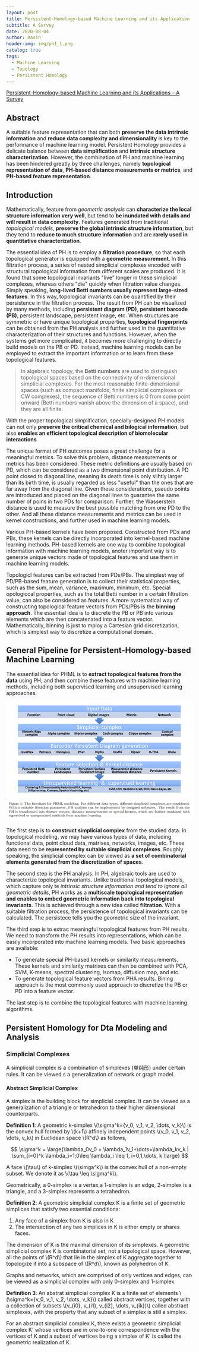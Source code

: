 ```yaml
---
layout: post
title: Persistent-Homology-based Machine Learning and its Application
subtitle: A Survey
date: 2020-08-04
author: Rasin
header-img: img/ph1_1.png
catalog: true
tags:
  - Machine Learning
  - Topology
  - Persistent Homology
---
```


[Persistent-Homology-based Machine Learning and its Applications – A Survey](https://arxiv.org/pdf/1811.00252.pdf)

## Abstract

A suitable feature representation that can both **preserve the data intrinsic information** and **reduce data complexity and dimensionality** is key to the performance of machine learning model. Persistent Homology provides a delicate balance between **data simplification** and **intrinsic structure characterization**. However, the combination of PH and machine learning has been hindered greatly by three challenges, namely **topological representation of data**, **PH-based distance measurements or metrics**, and **PH-based feature representation**.

## Introduction

Mathematically, feature from *geometric analysis* can **characterize the local structure information very well**, but tend to **be inundated with details and will result in data complexity**. Features generated from traditional *topological models*, **preserve the global intrinsic structure information**, but they tend to **reduce to much structure information** and are **rarely used in quantitative characterization**.

The essential idea of PH is to employ a **filtration procedure**, so that each topological generator is equipped with a **geometric measurement**. In this filtration process, a series of nested simplicial complexes encoded with structural topological information from different scales are produced. It is found that some topological invariants "live" longer in these simplicial complexes, whereas others "die" quickly when filtration value changes. Simply speaking, **long-lived Betti numbers usually represent large-sized features**. In this way, topological invariants can be quantified by their persistence in the filtration process. The result from PH can be visualized by many methods, including **persistent diagram (PD)**, **persistent barcode (PB)**, persistent landscape, persistent image, etc. When structures are symmetric or have unique topological properties, **topological fingerprints** can be obtained from the PH analysis and further used in the quantitative characterization of their structures and functions. However, when the systems get more complicated, it becomes more challenging to directly build models on the PB or PD. Instead, machine learning models can be employed to extract the important information or to learn from these topological features.

> In algebraic topology, the **Betti numbers** are used to distinguish topological spaces based on the connectivity of n-dimensional simplicial complexes. For the most reasonable finite-dimensional spaces (such as compact manifolds, finite simplicial complexes or CW complexes), the sequence of Betti numbers is 0 from some point onward (Betti numbers vanish above the dimension of a space), and they are all finite.

With the proper topological simplification, specially-designed PH models can not only **preserve the critical chemical and bilogical information**, but also **enables an efficient topological description of biomolecular interactions**.

The unique format of PH outcomes poses a great challenge for a meaningful metrics. To solve this problem, distance measurements or metrics has been considered. These metric definitions are usually based on PD, which can be considered as a two dimensional point distribution. A PD point closed to diagonal line, meaning its death time is only slihtly larger than its birth time, is usually regarded as less "useful" than the ones that are far away from the diagonal line. Given these considerations, pseudo points are introduced and placed on the diagonal lines to guarantee the same number of poins in two PDs for comparison. Further, the Wasserstein distance is used to measure the best possible matching from one PD to the other. And all these distance measurements and metrics can be used in kernel constructions, and further used in machine learning models.

Various PH-based kernels have been proposed. Constructed from PDs and PBs, these kernels can be directly incorporated into kernel-based machine learning methods. PH-based kernels are one way to combine topological information with machine learning models, anoter important way is to generate unique vectors made of topological features and use them in machine learning models.

Topologicl features can be extracted from PDs/PBs. The simplest way of PD/PB-based feature generation is to collect their statistical properties, such as the sum, mean, variance, maximum, minimum, etc. Special opologiccal properties, such as the total Betti number in a certain filtration value, can also be considered as features. A more systematical way of constructing topological feature vectors from PDs/PBs is the **binning approach**. The essential idea is to discrete the PB or PB into various elements which are then concatenated into a feature vector. Mathematically, binning is just to mploy a Cartesian grid discretization, which is simplest way to discretize a computational domain.

## General Pipeline for Persistent-Homology-based Machine Learning

The essential idea for PHML is to **extract topological features from the data** using PH, and then combine these features with machine learning methods, including both supervised learning and unsupervised learning approaches.

![](https://raw.githubusercontent.com/rasin-tsukuba/blog-images/master/img/20200804111023.png)

The first step is to **construct simplicial complex** from the studied data. In topological modeling, we may have various types of data, including functional data, point cloud data, matrixes, networks, images, etc. These data need to be **represented by suitable simplicial complexes**. Roughly speaking, the simplicial complex can be viewed as **a set of combinatorial elements generated from the discretization of spaces**. 

The second step is the PH analysis. In PH, algebraic tools are used to characterize topological invariants. Unlike traditional topological models, which capture only te *intrinsic structure information and tend to ignore all geometric details*, PH works as a **multiscale topological representation and enables to embed geometric information back into topological invariants**. This is achieved through a new idea called **filtration**. With a suitable filtration process, the persistence of topological invariants can be calculated. The persistece tells you the geometric size of the invariant.

The third step is to extrac meaningful topological features from PH results. We need to transform the PH results into representations, which can be easily incorporated into machine learning models. Two basic approaches are available:

- To generate special PH-based kernels or similarity measurements. These kernels and similarity matrixes can then be combined with PCA, SVM, K-means, spectral clustering, isomap, diffusion map, and etc.
- To generate topological feature vectors from PHA results. Bining approach is the most commonly used approach to discretize the PB or PD into a feature vector.

The last step is to combine the topological features with machine learning algorithms. 

## Persistent Homology for Dta Modeling and Analysis

### Simplicial Complexes

A simplicial complex is a combination of simplexes (单纯形) under certain rules. It can be viewed s a generalization of network or graph model.

#### Abstract Simplicial Complex

A simplex is the building block for simplicial complex. It can be viewed as a generalization of a triangle or tetrahedron to their higher dimensional counterparts.

**Definition 1**: A geometric k-simplex \\(\sigma^k={v_0, v_1, v_2, \dots, v_k}\\) is the convex hull formed by \\(k+1\\) affinely independent points \\(v_0, v_1, v_2, \dots, v_k\\) in Euclidean space \\(R^d\\) as follows,

$$
\sigma^k = \large{\lambda_0v_0 + \lambda_1v_1+\dots+\lambda_kv_k | \sum_{i=0}^k \lambda_i=1;0\leq \lambda_i \leq 1, i=0,1,\dots, k \large}
$$

A face \\(\tau\\) of k-simplex \\(\simga^k\\) is the convex hull of a non-empty subset. We denote it as \\(\tau \leq \sigma^k\\).

Geometrically, a 0-simplex is a vertex,a 1-simplex is an edge, 2-simplex is a triangle, and a 3-simplex represents a tetrahedron.

**Definition 2**: A geometric simplicial complex K is a finite set of geometric simplices that satisfy two essential conditions:

1. Any face of a simplex from K is also in K
2. The intersection of any two simplices in K is either empty or shares faces.

The dimension of K is the maximal dimension of its simplexes. A geometric simplicial complex K is combinatorial set, not a topological space. However, all the points of \\(R^d\\)  that lie in the simplex of K aggregate together to topologize it into a subspace of \\(R^d\\), known as polyhedron of K.

Graphs and networks, which are comprised of only vertices and edges, can be viewed as a simplicial complex with only 0-simplex and 1-simplex.

**Definition 3**: An abstrat simplicial complex K is a finite set of elements \\(\sigma^k={v_0, v_1, v_2, \dots, v_k}\\) called abstract vertices, together with a collection of subsets \\(v_{i0}, v_{i1}, v_{i2}, \dots, v_{ik})\\) called abstract simplexes, with the property that any subset of a simplex is still a simplex.

For an abstract simplicial complex K, there exists a geometric simplicial complex K' whose vertices are in one-to-one correspondence with the vertices of K and a subset of vertices being a simplex of K' is called the geometric realization of K.

#### 